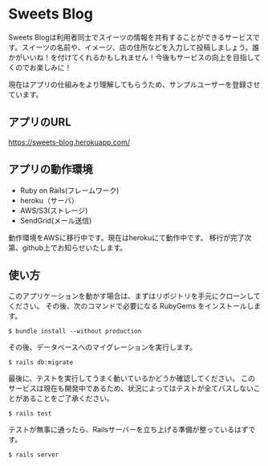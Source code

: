 # Sweets Blog

Sweets Blogは利用者同士でスイーツの情報を共有することができるサービスです。スイーツの名前や、イメージ、店の住所などを入力して投稿しましょう。誰かがいいね！を付けてくれるかもしれません！今後もサービスの向上を目指してくのでお楽しみに！

現在はアプリの仕組みをより理解してもらうため、サンプルユーザーを登録させています。

## アプリのURL
https://sweets-blog.herokuapp.com/

## アプリの動作環境
- Ruby on Rails(フレームワーク)
- heroku（サーバ）
- AWS/S3(ストレージ)
- SendGrid(メール送信)

動作環境をAWSに移行中です。現在はherokuにて動作中です。
移行が完了次第、github上でお知らせいたします。

## 使い方

このアプリケーションを動かす場合は、まずはリポジトリを手元にクローンしてください。
その後、次のコマンドで必要になる RubyGems をインストールします。

```
$ bundle install --without production
```

その後、データベースへのマイグレーションを実行します。

```
$ rails db:migrate
```

最後に、テストを実行してうまく動いているかどうか確認してください。
このサービスは現在も開発中であるため、状況によってはテストが全てパスしないことがあることをご了承ください。
```
$ rails test
```

テストが無事に通ったら、Railsサーバーを立ち上げる準備が整っているはずです。

```
$ rails server
```

